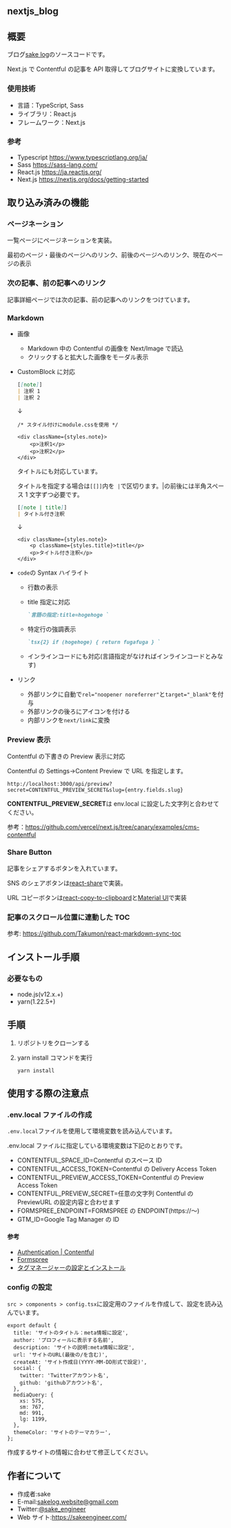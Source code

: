 ## nextjs_blog

## 概要

ブログ[sake log](https://sake-log.website/)のソースコードです。

Next.js で Contentful の記事を API 取得してブログサイトに変換しています。

### 使用技術

- 言語：TypeScript, Sass
- ライブラリ：React.js
- フレームワーク：Next.js

### 参考

- Typescript <https://www.typescriptlang.org/ja/>
- Sass <https://sass-lang.com/>
- React.js <https://ja.reactjs.org/>
- Next.js <https://nextjs.org/docs/getting-started>

## 取り込み済みの機能

### ページネーション

一覧ページにページネーションを実装。

最初のページ・最後のページへのリンク、前後のページへのリンク、現在のページの表示

### 次の記事、前の記事へのリンク

記事詳細ページでは次の記事、前の記事へのリンクをつけています。

### Markdown

- 画像

  - Markdown 中の Contentful の画像を Next/Image で読込
  - クリックすると拡大した画像をモーダル表示

- CustomBlock に対応

  ```markdown
  [[note]]
  | 注釈 1
  | 注釈 2
  ```

  ↓

  ```react
  /* スタイル付けにmodule.cssを使用 */

  <div className={styles.note}>
      <p>注釈1</p>
      <p>注釈2</p>
  </div>
  ```

  タイトルにも対応しています。

  タイトルを指定する場合は`[[]]`内を` |`で区切ります。|の前後には半角スペース 1 文字ずつ必要です。

  ```markdown
  [[note | title]]
  | タイトル付き注釈
  ```

  ↓

  ```react
  <div className={styles.note}>
      <p className={styles.title}>title</p>
      <p>タイトル付き注釈</p>
  </div>
  ```

- `code`の Syntax ハイライト

  - 行数の表示

  - title 指定に対応

    ````markdown
    ​`言語の指定:title=hogehoge ​`
    ````

  - 特定行の強調表示

    ````markdown
    ​`tsx{2} if (hogehoge) { return fugafuga } ​`
    ````

  - インラインコードにも対応(言語指定がなければインラインコードとみなす)

- リンク

  - 外部リンクに自動で`rel="noopener noreferrer"`と`target="_blank"`を付与
  - 外部リンクの後ろにアイコンを付ける
  - 内部リンクを`next/link`に変換

### Preview 表示

Contentful の下書きの Preview 表示に対応

Contentful の Settings->Content Preview で URL を指定します。

`http://localhost:3000/api/preview?secret=CONTENTFUL_PREVIEW_SECRET&slug={entry.fields.slug}`

**CONTENTFUL_PREVIEW_SECRET**は env.local に設定した文字列と合わせてください。

参考：<https://github.com/vercel/next.js/tree/canary/examples/cms-contentful>

### Share Button

記事をシェアするボタンを入れています。

SNS のシェアボタンは[react-share](https://github.com/nygardk/react-share)で実装。

URL コピーボタンは[react-copy-to-clipboard](https://github.com/nkbt/react-copy-to-clipboard)と[Material UI](https://material-ui.com/)で実装

### 記事のスクロール位置に連動した TOC

参考: <https://github.com/Takumon/react-markdown-sync-toc>

## インストール手順

### 必要なもの

- node.js(v12.x.+)
- yarn(1.22.5+)

## 手順

1. リポジトリをクローンする

2. yarn install コマンドを実行

   ```shell
   yarn install
   ```

## 使用する際の注意点

### .env.local ファイルの作成

`.env.local`ファイルを使用して環境変数を読み込んでいます。

.env.local ファイルに指定している環境変数は下記のとおりです。

- CONTENTFUL_SPACE_ID=Contentful のスペース ID
- CONTENTFUL_ACCESS_TOKEN=Contentful の Delivery Access Token
- CONTENTFUL_PREVIEW_ACCESS_TOKEN=Contentful の Preview Access Token
- CONTENTFUL_PREVIEW_SECRET=任意の文字列 Contentful の PreviewURL の設定内容と合わせます
- FORMSPREE_ENDPOINT=FORMSPREE の ENDPOINT(https://～)
- GTM_ID=Google Tag Manager の ID

#### 参考

- [Authentication | Contentful](https://www.contentful.com/developers/docs/references/authentication/)
- [Formspree](https://formspree.io/)
- [タグマネージャーの設定とインストール](https://support.google.com/tagmanager/answer/6103696?hl=ja)

### config の設定

`src > components > config.tsx`に設定用のファイルを作成して、設定を読み込んでいます。

```tsx
export default {
  title: 'サイトのタイトル：meta情報に設定',
  author: 'プロフィールに表示する名前',
  description: 'サイトの説明:meta情報に設定',
  url: 'サイトのURL(最後の/を含む)',
  createAt: 'サイト作成日(YYYY-MM-DD形式で設定)',
  social: {
    twitter: 'Twitterアカウント名',
    github: 'githubアカウント名',
  },
  mediaQuery: {
    xs: 575,
    sm: 767,
    md: 991,
    lg: 1199,
  },
  themeColor: 'サイトのテーマカラー',
};
```

作成するサイトの情報に合わせて修正してください。

## 作者について

- 作成者:sake
- E-mail:sakelog.website@gmail.com
- Twitter:[@sake_engineer](https://twitter.com/sake_engineer)
- Web サイト:<https://sakeengineer.com/>
